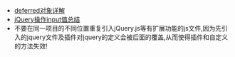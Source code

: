 - [deferred对象详解](http://www.ruanyifeng.com/blog/2011/08/a_detailed_explanation_of_jquery_deferred_object.html)
- [jQuery操作input值总结](http://www.cnblogs.com/myfjd/archive/2011/11/25/2263702.html)
- 不要在同一项目的不同位置重复引入jQuery.js等有扩展功能的js文件,因为先引入的jquery文件及插件对jquery的定义会被后面的覆盖,从而使得插件和自定义的方法失效!
